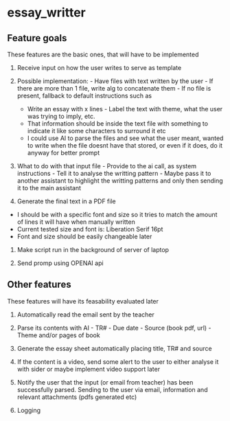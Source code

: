 # essay_writter

## Feature goals
These features are the basic ones, that will have to be implemented

1. Receive input on how the user writes to serve as template
  1. Possible implementation:
    - Have files with text written by the user
    - If there are more than 1 file, write alg to concatenate them
    - If no file is present, fallback to default instructions such as
      - Write an essay with x lines
    - Label the text with theme, what the user was trying to imply, etc.
      - That information should be inside the text file with something to indicate it
        like some characters to surround it etc
      - I could use AI to parse the files and see what the user meant, wanted to
        write when the file doesnt have that stored, or even if it does, do it
        anyway for better prompt
  1. What to do with that input file
    - Provide to the ai call, as system instructions
    - Tell it to analyse the writting pattern
    - Maybe pass it to another assistant to highlight the writting patterns
      and only then sending it to the main assistant

1. Generate the final text in a PDF file
  - I should be with a specific font and size so it tries to match the amount of 
    lines it will have when manually written
  - Current tested size and font is: Liberation Serif 16pt
  - Font and size should be easily changeable later

1. Make script run in the background of server of laptop

1. Send promp using OPENAI api

## Other features
These features will have its feasability evaluated later

1. Automatically read the email sent by the teacher
  1. Parse its contents with AI
    - TR#
    - Due date
    - Source (book pdf, url)
    - Theme and/or pages of book

1. Generate the essay sheet automatically placing title, TR# and source

1. If the content is a video, send some alert to the user to either analyse it with sider
   or maybe implement video support later

1. Notify the user that the input (or email from teacher) has been successfully parsed. Sending to
   the user via email, information and relevant attachments (pdfs generated etc)

1. Logging






